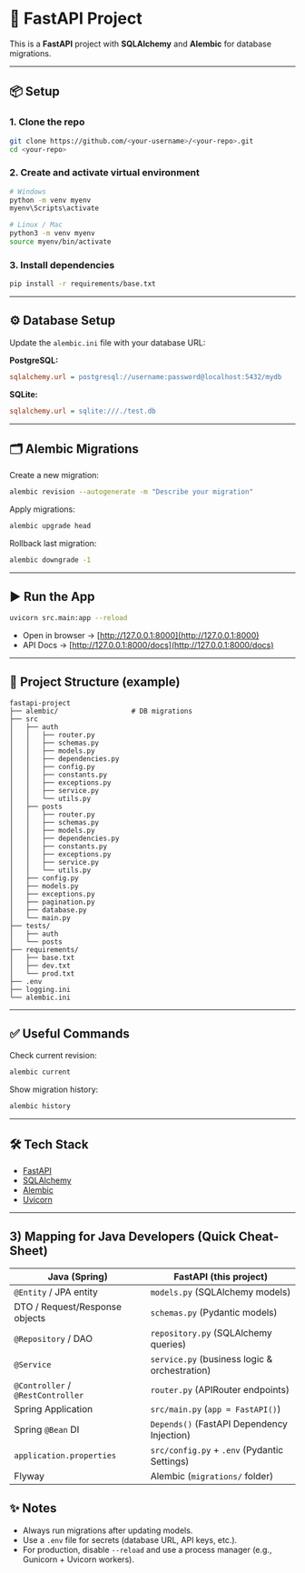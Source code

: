 # 🚀 FastAPI Project

This is a **FastAPI** project with **SQLAlchemy** and **Alembic** for database migrations.

---

## 📦 Setup

### 1. Clone the repo
```bash
git clone https://github.com/<your-username>/<your-repo>.git
cd <your-repo>
```

### 2. Create and activate virtual environment
```bash
# Windows
python -m venv myenv
myenv\Scripts\activate

# Linux / Mac
python3 -m venv myenv
source myenv/bin/activate
```

### 3. Install dependencies
```bash
pip install -r requirements/base.txt
```

---

## ⚙️ Database Setup

Update the `alembic.ini` file with your database URL:

**PostgreSQL:**
```ini
sqlalchemy.url = postgresql://username:password@localhost:5432/mydb
```

**SQLite:**
```ini
sqlalchemy.url = sqlite:///./test.db
```

---

## 🗂 Alembic Migrations

Create a new migration:
```bash
alembic revision --autogenerate -m "Describe your migration"
```

Apply migrations:
```bash
alembic upgrade head
```

Rollback last migration:
```bash
alembic downgrade -1
```

---

## ▶️ Run the App

```bash
uvicorn src.main:app --reload
```

- Open in browser → [http://127.0.0.1:8000](http://127.0.0.1:8000)  
- API Docs → [http://127.0.0.1:8000/docs](http://127.0.0.1:8000/docs)  

---

## 📁 Project Structure (example)

```
fastapi-project
├── alembic/                  # DB migrations
├── src
│   ├── auth
│   │   ├── router.py
│   │   ├── schemas.py
│   │   ├── models.py
│   │   ├── dependencies.py
│   │   ├── config.py
│   │   ├── constants.py
│   │   ├── exceptions.py
│   │   ├── service.py
│   │   └── utils.py
│   ├── posts
│   │   ├── router.py
│   │   ├── schemas.py
│   │   ├── models.py
│   │   ├── dependencies.py
│   │   ├── constants.py
│   │   ├── exceptions.py
│   │   ├── service.py
│   │   └── utils.py
│   ├── config.py
│   ├── models.py
│   ├── exceptions.py
│   ├── pagination.py
│   ├── database.py
│   └── main.py
├── tests/
│   ├── auth
│   └── posts
├── requirements/
│   ├── base.txt
│   ├── dev.txt
│   └── prod.txt
├── .env
├── logging.ini
└── alembic.ini

```

---

## ✅ Useful Commands

Check current revision:
```bash
alembic current
```

Show migration history:
```bash
alembic history
```

---

## 🛠 Tech Stack

- [FastAPI](https://fastapi.tiangolo.com/)  
- [SQLAlchemy](https://www.sqlalchemy.org/)  
- [Alembic](https://alembic.sqlalchemy.org/)  
- [Uvicorn](https://www.uvicorn.org/)  

---
## 3) Mapping for Java Developers (Quick Cheat-Sheet)

| **Java (Spring)**           | **FastAPI (this project)**              |
|------------------------------|-----------------------------------------|
| `@Entity` / JPA entity       | `models.py` (SQLAlchemy models)         |
| DTO / Request/Response objects | `schemas.py` (Pydantic models)       |
| `@Repository` / DAO          | `repository.py` (SQLAlchemy queries)    |
| `@Service`                   | `service.py` (business logic & orchestration) |
| `@Controller` / `@RestController` | `router.py` (APIRouter endpoints) |
| Spring Application           | `src/main.py` (`app = FastAPI()`)       |
| Spring `@Bean` DI            | `Depends()` (FastAPI Dependency Injection) |
| `application.properties`     | `src/config.py` + `.env` (Pydantic Settings) |
| Flyway                       | Alembic (`migrations/` folder)          |


## ✨ Notes

- Always run migrations after updating models.  
- Use a `.env` file for secrets (database URL, API keys, etc.).  
- For production, disable `--reload` and use a process manager (e.g., Gunicorn + Uvicorn workers).  
